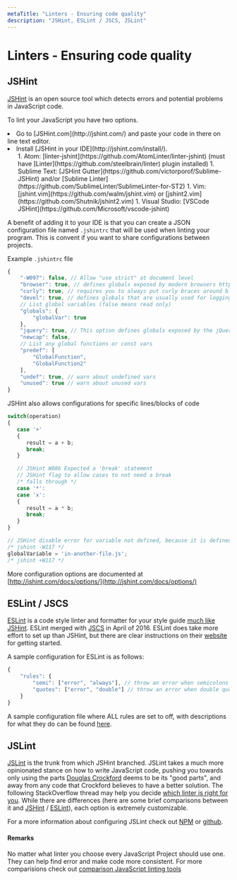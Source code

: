```yaml
---
metaTitle: "Linters - Ensuring code quality"
description: "JSHint, ESLint / JSCS, JSLint"
---
```


# Linters - Ensuring code quality



## JSHint


[JSHint](http://jshint.com/) is an open source tool which detects errors and potential problems in JavaScript code.

To lint your JavaScript you have two options.

<li>Go to [JSHint.com](http://jshint.com/) and paste your code in there
on line text editor.</li>
<li>Install [JSHint in your IDE](http://jshint.com/install/).
<ul>
1. Atom: [linter-jshint](https://github.com/AtomLinter/linter-jshint) (must have [Linter](https://github.com/steelbrain/linter) plugin installed)
1. Sublime Text: [JSHint Gutter](https://github.com/victorporof/Sublime-JSHint) and/or [Sublime Linter](https://github.com/SublimeLinter/SublimeLinter-for-ST2)
1. Vim: [jshint.vim](https://github.com/walm/jshint.vim) or [jshint2.vim](https://github.com/Shutnik/jshint2.vim)
1. Visual Studio: [VSCode JSHint](https://github.com/Microsoft/vscode-jshint)
</ul>
</li>

A benefit of adding it to your IDE is that you can create a JSON configuration file named `.jshintrc` that will be used when linting your program. This is convent if you want to share configurations between projects.

Example `.jshintrc` file

```js
{
    "-W097": false, // Allow "use strict" at document level
    "browser": true, // defines globals exposed by modern browsers http://jshint.com/docs/options/#browser
    "curly": true, // requires you to always put curly braces around blocks in loops and conditionals http://jshint.com/docs/options/#curly
    "devel": true, // defines globals that are usually used for logging poor-man's debugging: console, alert, etc. http://jshint.com/docs/options/#devel
    // List global variables (false means read only)
    "globals": {
        "globalVar": true
    },
    "jquery": true, // This option defines globals exposed by the jQuery JavaScript library.
    "newcap": false,
    // List any global functions or const vars
    "predef": [
        "GlobalFunction",
        "GlobalFunction2"
    ],
    "undef": true, // warn about undefined vars
    "unused": true // warn about unused vars
}

```

JSHint also allows configurations for specific lines/blocks of code

```js
switch(operation)
{
   case '+'
   {
      result = a + b;
      break;
   }

   // JSHint W086 Expected a 'break' statement
   // JSHint flag to allow cases to not need a break
   /* falls through */
   case '*':
   case 'x':
   {
      result = a * b;
      break;
   }
}

// JSHint disable error for variable not defined, because it is defined in another file
/* jshint -W117 */
globalVariable = 'in-another-file.js';
/* jshint +W117 */

```

More configuration options are documented at [http://jshint.com/docs/options/](http://jshint.com/docs/options/)



## ESLint / JSCS


[ESLint](http://eslint.org/) is a code style linter and formatter for your style guide [much like JSHint](http://www.slant.co/versus/8627/8628/%7Ejshint_vs_eslint). ESLint merged with [JSCS](https://medium.com/@markelog/jscs-end-of-the-line-bc9bf0b3fdb2#.h2cktyall) in April of 2016. ESLint does take more effort to set up than JSHint, but there are clear instructions on their [website](http://eslint.org/docs/user-guide/getting-started) for getting started.

A sample configuration for ESLint is as follows:

```js
{
    "rules": {
        "semi": ["error", "always"], // throw an error when semicolons are detected 
        "quotes": ["error", "double"] // throw an error when double quotes are detected
    }
}

```

A sample configuration file where ALL rules are set to off, with descriptions for what they do can be found [here](https://gist.github.com/cletusw/e01a85e399ab563b1236).



## JSLint


[JSLint](http://www.jslint.com/) is the trunk from which JSHint branched. JSLint takes a much more opinionated stance on how to write JavaScript code, pushing you towards only using the parts [Douglas Crockford](http://crockford.com/) deems to be its "good parts", and away from any code that Crockford believes to have a better solution. The following StackOverflow thread may help you decide [which linter is right for you](http://stackoverflow.com/a/6803574/6194193). While there are differences (here are some brief comparisons between it and [JSHint](http://www.slant.co/versus/8627/8626/%7Ejshint_vs_jslint) / [ESLint](http://www.slant.co/versus/8628/8626/%7Eeslint_vs_jslint)), each option is extremely customizable.

For a more information about configuring JSLint check out [NPM](https://www.npmjs.com/package/jslint) or [github](https://gist.github.com/bretdavidson/3189814#file-jslint-options-descriptions).



#### Remarks


No matter what linter you choose every JavaScript Project should use one. They can help find error and make code more consistent. For more comparisions check out [comparison JavaScript linting tools](https://www.sitepoint.com/comparison-javascript-linting-tools/)

